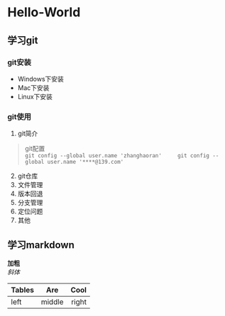 # Hello-World
## 学习git
### git安装
* Windows下安装 
* Mac下安装
* Linux下安装
### git使用
1. git简介
> git配置  
`
	git config --global user.name 'zhanghaoran'    
	git config --global user.name '****@139.com'
`
2. git仓库
3. 文件管理
4. 版本回退
5. 分支管理
6. 定位问题
7. 其他

## 学习markdown
**加粗**  
*斜体*  

|Tables    |Are     |Cool   |
|--------  |:---:   |-----: |
|left      |middle  |right  |

